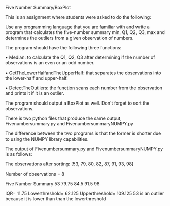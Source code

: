 
Five Number Summary/BoxPlot

This is an assignment where students were asked to do the following:

Use any programming language that you are familiar with and write a program that calculates the five-number summary min, Q1, Q2, Q3, max and determines the outliers from a given observation of numbers.

The program should have the following three functions:

•	Median: to calculate the Q1, Q2, Q3 after determining if the number of observations is an even or an odd number. 

•	GetTheLowerHalfandTheUpperHalf: that separates the observations into the lower-half and upper-half.

•	DetectTheOutliers: the function scans each number from the observation and prints it if it is an outlier.

The program should output a BoxPlot as well.
Don't forget to sort the observations.

There is two python files that produce the same output, 
Fivenumbersummary.py and
 FivenumbersummaryNUMPY.py

The difference between the two programs is that the former is shorter due to using the NUMPY library capabilities.


The output of Fivenumbersummary.py and FivenumbersummaryNUMPY.py is as follows:

The observations after sorting:  [53, 79, 80, 82, 87, 91, 93, 98] 

Number of observations =   8 

Five Number Summary  53 79.75 84.5 91.5 98 

IQR=  11.75
Lowerthreshold=  62.125
Upperthreshold=  109.125
53 is an outlier because it is lower than than the lowerthreshold

